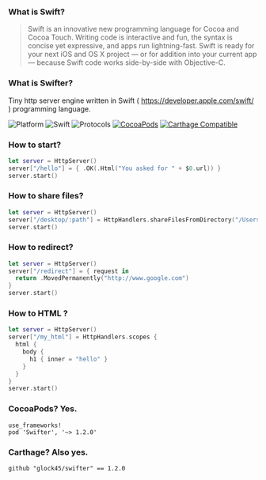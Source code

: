 ### What is Swift?

>Swift is an innovative new programming language for Cocoa and Cocoa Touch. Writing code is interactive and fun, the syntax is concise yet expressive, and apps run lightning-fast. Swift is ready for your next iOS and OS X project — or for addition into your current app — because Swift code works side-by-side with Objective-C.

### What is Swifter?

Tiny http server engine written in Swift ( https://developer.apple.com/swift/ ) programming language.

![Platform](https://img.shields.io/badge/Platform-Linux%20&%20OSX-4BC51D.svg?style=flat)
![Swift](https://img.shields.io/badge/Swift-2.2/3.0--dev-4BC51D.svg?style=flat)
![Protocols](https://img.shields.io/badge/Protocols-HTTP%201.1%20&%20WebSockets-4BC51D.svg?style=flat)
[![CocoaPods](https://img.shields.io/cocoapods/v/Swifter.svg?style=flat)]()
[![Carthage Compatible](https://img.shields.io/badge/Carthage-compatible-4BC51D.svg?style=flat)](https://github.com/Carthage/Carthage)

### How to start?
```swift
let server = HttpServer()
server["/hello"] = { .OK(.Html("You asked for " + $0.url)) }
server.start()
```
### How to share files?
```swift
let server = HttpServer()
server["/desktop/:path"] = HttpHandlers.shareFilesFromDirectory("/Users/me/Desktop")
server.start()
```
### How to redirect?
```swift
let server = HttpServer()
server["/redirect"] = { request in
  return .MovedPermanently("http://www.google.com")
}
server.start()
```
### How to HTML ?
```swift
let server = HttpServer()
server["/my_html"] = HttpHandlers.scopes { 
  html {
    body {
      h1 { inner = "hello" }
    }
  }
}
server.start()
```
### CocoaPods? Yes.
```
use_frameworks!
pod 'Swifter', '~> 1.2.0'
```

### Carthage? Also yes.

```
github "glock45/swifter" == 1.2.0
```

